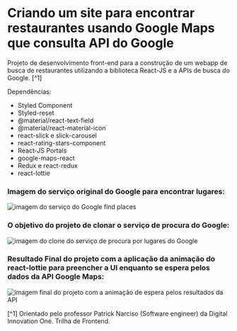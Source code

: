 # Criando um site para encontrar restaurantes usando Google Maps que consulta API do Google


Projeto de desenvolvimento front-end para a construção de um webapp de busca de restaurantes utilizando a biblioteca React-JS e a APIs de busca do Google. [^1]



Dependências:

- Styled Component
- Styled-reset
- @material/react-text-field
- @material/react-material-icon
- react-slick e slick-carousel 
- react-rating-stars-component
- React-JS Portals
- google-maps-react
- Redux e react-redux
- react-lottie


### Imagem do serviço original do Google para encontrar lugares:
![imagem do serviço do Google find places](./assets/serviço-google-find.png)



### O objetivo do projeto de clonar o serviço de procura do Google:
![imagem do clone do serviço de procura por lugares do Google](./assets/clone-do-serviço-google-find.png)



### Resultado Final do projeto com a aplicação da animação do react-lottie para preencher a UI enquanto se espera pelos dados da API Google Maps:
![imagem final do projeto com a animação de espera pelos resultados da API](./assets/project-image.png)





[^1] Orientado pelo professor Patrick Narciso (Software engineer) da Digital Innovation One. Trilha de Frontend.

